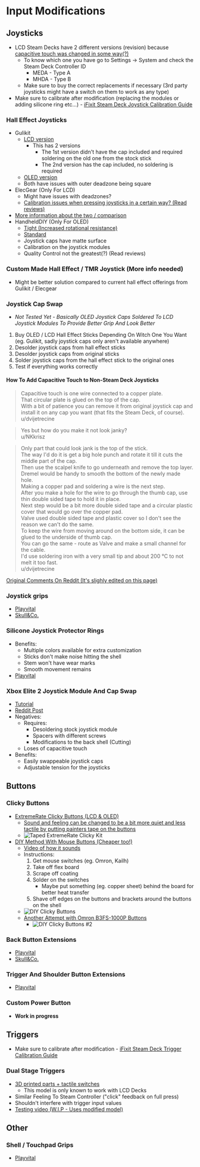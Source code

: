 # Input Modifications

## Joysticks
- LCD Steam Decks have 2 different versions (revision) because [capacitive touch was changed in some way(?)](https://www.ifixit.com/Guide/Steam+Deck+Left+Thumbstick+Replacement/148896)
    - To know which one you have go to Settings -> System and check the Steam Deck Controller ID
        - MEDA - Type A
        - MHDA - Type B
    - Make sure to buy the correct replacements if necessary (3rd party joysticks might have a switch on them to work as any type)
- Make sure to calibrate after modification (replacing the modules or adding silicone ring etc...) - [iFixit Steam Deck Joystick Calibration Guide](https://www.ifixit.com/Guide/How+to+Calibrate+Steam+Deck+Thumbsticks/150415)

### Hall Effect Joysticks
- Gulikit
    - [LCD version](https://www.gulikit.com/productinfo/1026071.html)
        - This has 2 versions
            - The 1st version didn't have the cap included and required soldering on the old one from the stock stick
            - The 2nd version has the cap included, no soldering is required
    - [OLED version](https://www.gulikit.com/productinfo/1215825.html)
    - Both have issues with outer deadzone being square
- ElecGear (Only For LCD)
    - Might have issues with deadzones?
    - [Calibration issues when pressing joysticks in a certain way? (Read reviews)](https://www.amazon.com/gp/customer-reviews/R1B0UC03JGZM4?ref=pf_vv_at_pdctrvw_srp)
- [More information about the two / comparison](https://www.reddit.com/r/SteamDeck/comments/15c4ppn/comment/jwfxsxt/)
- HandheldDIY (Only For OLED)
    - [Tight (Increased rotational resistance)](https://www.handhelddiy.com/products/steam-deck-oled-tighter-hall-joystick?variant=49363761430838)
    - [Standard](https://www.handhelddiy.com/products/steam-deck-oled-tighter-hall-joystick?variant=49363761398070)
    - Joystick caps have matte surface
    - Calibration on the joystick modules
    - Quality Control not the greatest(?) (Read reviews)

### Custom Made Hall Effect / TMR Joystick (More info needed)
- Might be better solution compared to current hall effect offerings from Gulikit / Elecgear

### Joystick Cap Swap
- *Not Tested Yet - Basically OLED Joystick Caps Soldered To LCD Joystick Modules To Provide Better Grip And Look Better*
1. Buy OLED / LCD Hall Effect Sticks Depending On Witch One You Want (eg. Gulikit, sadly joystick caps only aren't available anywhere)
2. Desolder joystick caps from hall effect sticks
3. Desolder joystick caps from original sticks
4. Solder joystick caps from the hall effect stick to the original ones
5. Test if everything works correctly

#### How To Add Capacitive Touch to Non-Steam Deck Joysticks
> Capacitive touch is one wire connected to a copper plate.  
> That circular plate is glued on the top of the cap.  
> With a bit of patience you can remove it from original joystick cap and install it on any cap you want (that fits the Steam Deck, of course).  
> u/dvijetrecine

> Yes but how do you make it not look janky?  
> u/NKkrisz

> Only part that could look jank is the top of the stick.  
> The way I'd do it is get a big hole punch and rotate it till it cuts the middle part of the cap.  
> Then use the scalpel knife to go underneath and remove the top layer.  
> Dremel would be handy to smooth the bottom of the newly made hole.  
> Making a copper pad and soldering a wire is the next step.  
> After you make a hole for the wire to go through the thumb cap, use thin double sided tape to hold it in place.  
> Next step would be a bit more double sided tape and a circular plastic cover that would go over the copper pad.  
> Valve used double sided tape and plastic cover so I don't see the reason we can't do the same.  
> To keep the wire from moving around on the bottom side, it can be glued to the underside of thumb cap.  
> You can go the same - route as Valve and make a small channel for the cable.  
> I'd use soldering iron with a very small tip and about 200 °C to not melt it too fast.  
> u/dvijetrecine

[Original Comments On Reddit (It's slighly edited on this page)](https://www.reddit.com/r/SteamDeckModded/comments/1j2dgtm/comment/mfr2jgm/)

### Joystick grips
- [Playvital](https://playvital.com/collections/steam-deck-thumb-grip)
- [Skull&Co.](https://skullnco.com/collections/steam-deck/products/thumb-grip-set-for-steam-deck)

### Silicone Joystick Protector Rings
- Benefits:
    - Multiple colors available for extra customization
    - Sticks don't make noise hitting the shell
    - Stem won't have wear marks
    - Smooth movement remains
- [Playvital](https://playvital.com/collections/steam-deck-control-precision-rings)

### Xbox Elite 2 Joystick Module And Cap Swap
- [Tutorial](https://www.youtube.com/watch?v=qO3G0MXIltg)
- [Reddit Post](https://www.reddit.com/r/SteamDeckModded/comments/1bni7ro/swapped_standard_thumbstick_for_one_from_xbox/)
- Negatives:
    - Requires:
        - Desoldering stock joystick module
        - Spacers with different screws
        - Modifications to the back shell (Cutting)
    - Loses of capacitive touch
- Benefits:
    - Easily swappeable joystick caps
    - Adjustable tension for the joysticks

## Buttons

### Clicky Buttons
- [ExtremeRate Clicky Buttons (LCD & OLED)](https://extremerate.com/collections/for-steam-deck-clicky-kit)
    - [Sound and feeling can be changed to be a bit more quiet and less tactile by putting painters tape on the buttons](https://www.reddit.com/r/SteamDeckModded/comments/1hewzl7/achieving_a_quieter_tactile_buttons_dpad_w_the/)
    - ![Taped ExtremeRate Clicky Kit](../../Images/Other/JustTheEngineer_Clicky_Taped.jpeg)
- [DIY Method With Mouse Buttons (Cheaper too!)](https://www.reddit.com/r/SteamDeckModded/comments/1igzmr4/this_diy_clicky_buttons_mod_cost_me_2_bucks_but/)
    - [Video of how it sounds](https://imgur.com/a/MxtREr9)
    - Instructions:
        1. Get mouse switches (eg. Omron, Kailh)
        2. Take off flex board
        3. Scrape off coating
        4. Solder on the switches
            - Maybe put something (eg. copper sheet) behind the board for better heat transfer
        5. Shave off edges on the buttons and brackets around the buttons on the shell
    - ![DIY Clicky Buttons](../../Images/Other/Dvijetrecine_DIY_Mouse_Clicky_Buttons.webp)
    - [Another Attempt with Omron B3FS-1000P Buttons](https://www.reddit.com/r/SteamDeckModded/comments/1izgji8/yet_another_clicky_buttons_mod/)
        - ![DIY Clicky Buttons #2](../../Images/Other/Dvijetrecine_DIY_Clicky_2_Finished_ABXY.webp)

### Back Button Extensions
- [Playvital](https://playvital.com/collections/back-button-enhancement)
- [Skull&Co.](https://skullnco.com/collections/steam-deck/products/back-button-enhancement-set-for-steam-deck-4pcs)

### Trigger And Shoulder Button Extensions
- [Playvital](https://playvital.com/collections/steam-deck-triggers-extenders)

### Custom Power Button
- **Work in progress**

## Triggers
- Make sure to calibrate after modification - [iFixit Steam Deck Trigger Calibration Guide](https://www.ifixit.com/Guide/How+to+Calibrate+Steam+Deck+Triggers/150411)

### Dual Stage Triggers
- [3D printed parts + tactile switches](https://www.thingiverse.com/thing:6210987)
    - This model is only known to work with LCD Decks
- Similar Feeling To Steam Controller ("click" feedback on full press)
- Shouldn't interfere with trigger input values
- [Testing video (W.I.P - Uses modified model)](https://www.youtube.com/watch?v=8woKzJrXp88)

## Other

### Shell / Touchpad Grips
- [Playvital](https://playvital.com/collections/steam-deck-controller-grip)